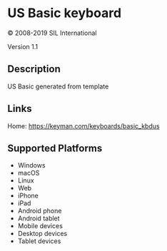 US Basic keyboard
==============

© 2008-2019 SIL International

Version 1.1

Description
-----------

US Basic generated from template

Links
-----

Home: https://keyman.com/keyboards/basic_kbdus

Supported Platforms
-------------------
 * Windows
 * macOS
 * Linux
 * Web
 * iPhone
 * iPad
 * Android phone
 * Android tablet
 * Mobile devices
 * Desktop devices
 * Tablet devices

